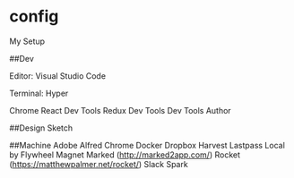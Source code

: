 # config

My Setup

##Dev

Editor:
Visual Studio Code

Terminal:
Hyper

Chrome
React Dev Tools
Redux Dev Tools
Dev Tools Author

##Design
Sketch

##Machine
Adobe
Alfred
Chrome
Docker
Dropbox
Harvest
Lastpass
Local by Flywheel
Magnet
Marked (http://marked2app.com/)
Rocket (https://matthewpalmer.net/rocket/)
Slack
Spark
